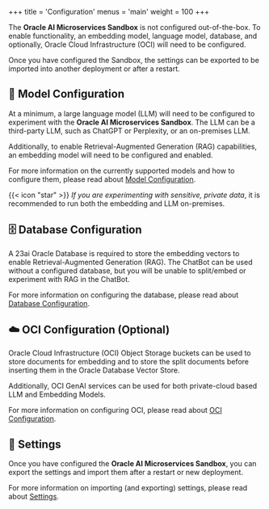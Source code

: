 +++
title = 'Configuration'
menus = 'main'
weight = 100
+++

<!--
Copyright (c) 2024, 2025, Oracle and/or its affiliates.
Licensed under the Universal Permissive License v1.0 as shown at http://oss.oracle.com/licenses/upl.
-->

The **Oracle AI Microservices Sandbox** is not configured out-of-the-box. To enable functionality, an embedding model, language model, database, and optionally, Oracle Cloud Infrastructure (OCI) will need to be configured.

Once you have configured the Sandbox, the settings can be exported to be imported into another deployment or after a restart.

## 🤖 Model Configuration

At a minimum, a large language model (LLM) will need to be configured to experiment with the **Oracle AI Microservices Sandbox**. The LLM can be a third-party LLM, such as ChatGPT or Perplexity, or an on-premises LLM.

Additionally, to enable Retrieval-Augmented Generation (RAG) capabilities, an embedding model will need to be configured and enabled.

For more information on the currently supported models and how to configure them, please read about [Model Configuration](model_config/).

{{< icon "star" >}} _If you are experimenting with sensitive, private data_, it is recommended to run both the embedding and LLM on-premises.

## 🗄️ Database Configuration

A 23ai Oracle Database is required to store the embedding vectors to enable Retrieval-Augmented Generation (RAG). The ChatBot can be used without a configured database, but you will be unable to split/embed or experiment with RAG in the ChatBot.

For more information on configuring the database, please read about [Database Configuration](db_config/).

## ☁️ OCI Configuration (Optional)

Oracle Cloud Infrastructure (OCI) Object Storage buckets can be used to store documents for embedding and to store the split documents before inserting them in the Oracle Database Vector Store.

Additionally, OCI GenAI services can be used for both private-cloud based LLM and Embedding Models.

For more information on configuring OCI, please read about [OCI Configuration](oci_config/).

## 💾 Settings

Once you have configured the **Oracle AI Microservices Sandbox**, you can export the settings and import them after a restart or new deployment.

For more information on importing (and exporting) settings, please read about [Settings](settings/).
